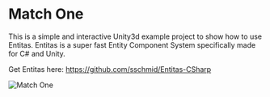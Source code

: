 # Match One
This is a simple and interactive Unity3d example project to show how to use Entitas. Entitas is a super fast Entity Component System specifically made for C# and Unity.

Get Entitas here: https://github.com/sschmid/Entitas-CSharp

![Match One](https://raw.githubusercontent.com/sschmid/Entitas-CSharp/develop/Readme/Images/Match-One.png)